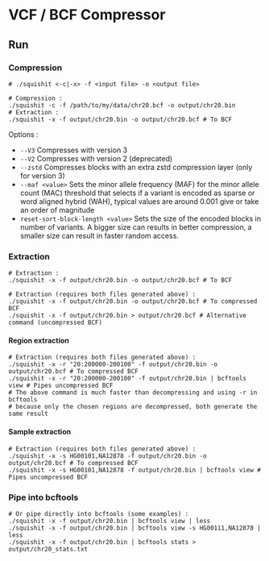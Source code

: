 # VCF / BCF Compressor

## Run

### Compression

```shell
# ./squishit <-c|-x> -f <input file> -o <output file>
```

```shell
# Compression :
./squishit -c -f /path/to/my/data/chr20.bcf -o output/chr20.bin
# Extraction :
./squishit -x -f output/chr20.bin -o output/chr20.bcf # To BCF
```

Options :
- `--V3` Compresses with version 3
- `--V2` Compresses with version 2 (deprecated)
- `--zstd` Compresses blocks with an extra zstd compression layer (only for version 3)
- `--maf <value>` Sets the minor allele frequency (MAF) for the minor allele count (MAC) threshold that selects if a variant is encoded as sparse or word aligned hybrid (WAH), typical values are around 0.001 give or take an order of magnitude
- `reset-sort-block-length <value>` Sets the size of the encoded blocks in number of variants. A bigger size can results in better compression, a smaller size can result in faster random access.

### Extraction

```shell
# Extraction :
./squishit -x -f output/chr20.bin -o output/chr20.bcf # To BCF
```

```shell
# Extraction (requires both files generated above) :
./squishit -x -f output/chr20.bin -o output/chr20.bcf # To compressed BCF
./squishit -x -f output/chr20.bin > output/chr20.bcf # Alternative command (uncompressed BCF)
```

#### Region extraction
```shell
# Extraction (requires both files generated above) :
./squishit -x -r "20:200000-200100" -f output/chr20.bin -o output/chr20.bcf # To compressed BCF
./squishit -x -r "20:200000-200100" -f output/chr20.bin | bcftools view # Pipes uncompressed BCF
# The above command is much faster than decompressing and using -r in bcftools
# because only the chosen regions are decompressed, both generate the same result
```

#### Sample extraction
```shell
# Extraction (requires both files generated above) :
./squishit -x -s HG00101,NA12878 -f output/chr20.bin -o output/chr20.bcf # To compressed BCF
./squishit -x -s HG00101,NA12878 -f output/chr20.bin | bcftools view # Pipes uncompressed BCF
```

### Pipe into bcftools

```shell
# Or pipe directly into bcftools (some examples) :
./squishit -x -f output/chr20.bin | bcftools view | less
./squishit -x -f output/chr20.bin | bcftools view -s HG00111,NA12878 | less
./squishit -x -f output/chr20.bin | bcftools stats > output/chr20_stats.txt
```